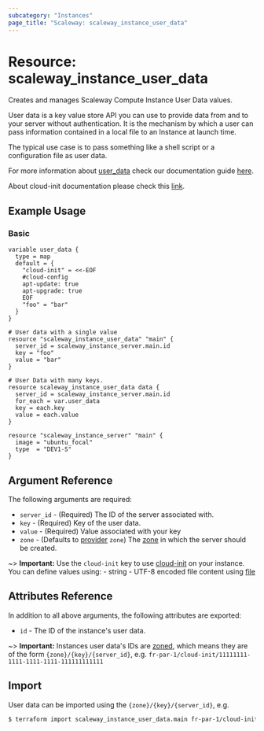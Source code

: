 ```yaml
---
subcategory: "Instances"
page_title: "Scaleway: scaleway_instance_user_data"
---
```


# Resource: scaleway_instance_user_data

Creates and manages Scaleway Compute Instance User Data values.

User data is a key value store API you can use to provide data from and to your server without authentication. It is the mechanism by which a user can pass information contained in a local file to an Instance at launch time.

The typical use case is to pass something like a shell script or a configuration file as user data.

For more information about [user_data](https://developers.scaleway.com/en/products/instance/api/#patch-9ef3ec)  check our documentation guide [here](https://www.scaleway.com/en/docs/compute/instances/how-to/use-boot-modes/#how-to-use-cloud-init).

About cloud-init documentation please check this [link](https://cloudinit.readthedocs.io/en/latest/).

## Example Usage

### Basic

```hcl
variable user_data {
  type = map
  default = {
    "cloud-init" = <<-EOF
    #cloud-config
    apt-update: true
    apt-upgrade: true
    EOF
    "foo" = "bar"
  }
}

# User data with a single value
resource "scaleway_instance_user_data" "main" {
  server_id = scaleway_instance_server.main.id
  key = "foo"
  value = "bar"
}

# User Data with many keys.
resource scaleway_instance_user_data data {
  server_id = scaleway_instance_server.main.id
  for_each = var.user_data
  key = each.key
  value = each.value
}

resource "scaleway_instance_server" "main" {
  image = "ubuntu_focal"
  type  = "DEV1-S"
}
```

## Argument Reference

The following arguments are required:

- `server_id` - (Required) The ID of the server associated with.
- `key` - (Required) Key of the user data.
- `value` - (Required) Value associated with your key
- `zone` - (Defaults to [provider](../index.md#zone) `zone`) The [zone](../guides/regions_and_zones.md#zones) in which the server should be created.

~> **Important:**   Use the `cloud-init` key to use [cloud-init](https://cloudinit.readthedocs.io/en/latest/) on your instance.
  You can define values using:
    - string
    - UTF-8 encoded file content using [file](https://www.terraform.io/language/functions/file)

## Attributes Reference

In addition to all above arguments, the following attributes are exported:

- `id` - The ID of the instance's user data.

~> **Important:** Instances user data's IDs are [zoned](../guides/regions_and_zones.md#resource-ids), which means they are of the form `{zone}/{key}/{server_id}`, e.g. `fr-par-1/cloud-init/11111111-1111-1111-1111-111111111111`

## Import

User data can be imported using the `{zone}/{key}/{server_id}`, e.g.

```bash
$ terraform import scaleway_instance_user_data.main fr-par-1/cloud-init/11111111-1111-1111-1111-111111111111
```
